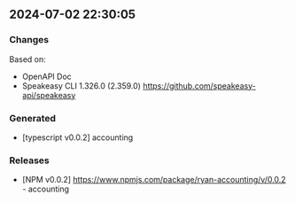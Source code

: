 

## 2024-07-02 22:30:05
### Changes
Based on:
- OpenAPI Doc  
- Speakeasy CLI 1.326.0 (2.359.0) https://github.com/speakeasy-api/speakeasy
### Generated
- [typescript v0.0.2] accounting
### Releases
- [NPM v0.0.2] https://www.npmjs.com/package/ryan-accounting/v/0.0.2 - accounting